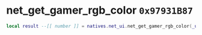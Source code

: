 # net_get_gamer_rgb_color `0x97931B87`

```lua
local result --[[ number ]] = natives.net_ui.net_get_gamer_rgb_color(_unk0 --[[ number ]], _unk1 --[[ number ]], _unk2 --[[ number ]], _unk3 --[[ number ]])
```